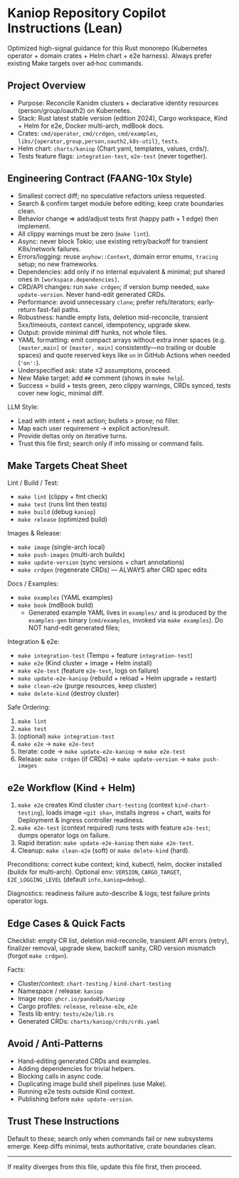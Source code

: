 # Kaniop Repository Copilot Instructions (Lean)

Optimized high-signal guidance for this Rust monorepo (Kubernetes operator + domain crates + Helm
chart + e2e harness). Always prefer existing Make targets over ad‑hoc commands.

## Project Overview

- Purpose: Reconcile Kanidm clusters + declarative identity resources (person/group/oauth2) on
  Kubernetes.
- Stack: Rust latest stable version (edition 2024), Cargo workspace, Kind + Helm for e2e, Docker
  multi-arch, mdBook docs.
- Crates: `cmd/operator`, `cmd/crdgen`, `cmd/examples`,
  `libs/{operator,group,person,oauth2,k8s-util}`, `tests`.
- Helm chart: `charts/kaniop` (Chart.yaml, templates, values, crds/).
- Tests feature flags: `integration-test`, `e2e-test` (never together).

## Engineering Contract (FAANG-10x Style)

- Smallest correct diff; no speculative refactors unless requested.
- Search & confirm target module before editing; keep crate boundaries clean.
- Behavior change => add/adjust tests first (happy path + 1 edge) then implement.
- All clippy warnings must be zero (`make lint`).
- Async: never block Tokio; use existing retry/backoff for transient K8s/network failures.
- Errors/logging: reuse `anyhow::Context`, domain error enums, `tracing` setup; no new frameworks.
- Dependencies: add only if no internal equivalent & minimal; put shared ones in
  `[workspace.dependencies]`.
- CRD/API changes: run `make crdgen`; if version bump needed, `make update-version`. Never hand-edit
  generated CRDs.
- Performance: avoid unnecessary `clone`; prefer refs/iterators; early-return fast-fail paths.
- Robustness: handle empty lists, deletion mid-reconcile, transient 5xx/timeouts, context cancel,
  idempotency, upgrade skew.
- Output: provide minimal diff hunks, not whole files.
- YAML formatting: emit compact arrays without extra inner spaces (e.g. `[master,main]` or
  `[master, main]` consistently—no trailing or double spaces) and quote reserved keys like `on` in
  GitHub Actions when needed (`'on':`).
- Underspecified ask: state ≤2 assumptions, proceed.
- New Make target: add `##` comment (shows in `make help`).
- Success = build + tests green, zero clippy warnings, CRDs synced, tests cover new logic, minimal
  diff.

LLM Style:

- Lead with intent + next action; bullets > prose; no filler.
- Map each user requirement → explicit action/result.
- Provide deltas only on iterative turns.
- Trust this file first; search only if info missing or command fails.

## Make Targets Cheat Sheet

Lint / Build / Test:

- `make lint` (clippy + fmt check)
- `make test` (runs lint then tests)
- `make build` (debug `kaniop`)
- `make release` (optimized build)

Images & Release:

- `make image` (single-arch local)
- `make push-images` (multi-arch buildx)
- `make update-version` (sync versions + chart annotations)
- `make crdgen` (regenerate CRDs) — ALWAYS after CRD spec edits

Docs / Examples:

- `make examples` (YAML examples)
- `make book` (mdBook build)
  - Generated example YAML lives in `examples/` and is produced by the `examples-gen` binary
    (`cmd/examples`, invoked via `make examples`). Do NOT hand-edit generated files;

Integration & e2e:

- `make integration-test` (Tempo + feature `integration-test`)
- `make e2e` (Kind cluster + image + Helm install)
- `make e2e-test` (feature `e2e-test`, logs on failure)
- `make update-e2e-kaniop` (rebuild + reload + Helm upgrade + restart)
- `make clean-e2e` (purge resources, keep cluster)
- `make delete-kind` (destroy cluster)

Safe Ordering:

1. `make lint`
2. `make test`
3. (optional) `make integration-test`
4. `make e2e` → `make e2e-test`
5. Iterate: code → `make update-e2e-kaniop` → `make e2e-test`
6. Release: `make crdgen` (if CRDs) → `make update-version` → `make push-images`

## e2e Workflow (Kind + Helm)

1. `make e2e` creates Kind cluster `chart-testing` (context `kind-chart-testing`), loads image
   `<git sha>`, installs ingress + chart, waits for Deployment & ingress controller readiness.
2. `make e2e-test` (context required) runs tests with feature `e2e-test`; dumps operator logs on
   failure.
3. Rapid iteration: `make update-e2e-kaniop` then `make e2e-test`.
4. Cleanup: `make clean-e2e` (soft) or `make delete-kind` (hard).

Preconditions: correct kube context; kind, kubectl, helm, docker installed (buildx for multi-arch).
Optional env: `VERSION`, `CARGO_TARGET`, `E2E_LOGGING_LEVEL` (default `info,kaniop=debug`).

Diagnostics: readiness failure auto-describe & logs; test failure prints operator logs.

## Edge Cases & Quick Facts

Checklist: empty CR list, deletion mid-reconcile, transient API errors (retry), finalizer removal,
upgrade skew, backoff sanity, CRD version mismatch (forgot `make crdgen`).

Facts:

- Cluster/context: `chart-testing` / `kind-chart-testing`
- Namespace / release: `kaniop`
- Image repo: `ghcr.io/pando85/kaniop`
- Cargo profiles: `release`, `release-e2e`, `e2e`
- Tests lib entry: `tests/e2e/lib.rs`
- Generated CRDs: `charts/kaniop/crds/crds.yaml`

## Avoid / Anti-Patterns

- Hand-editing generated CRDs and examples.
- Adding dependencies for trivial helpers.
- Blocking calls in async code.
- Duplicating image build shell pipelines (use Make).
- Running e2e tests outside Kind context.
- Publishing before `make update-version`.

## Trust These Instructions

Default to these; search only when commands fail or new subsystems emerge. Keep diffs minimal, tests
authoritative, crate boundaries clean.

---

If reality diverges from this file, update this file first, then proceed.
